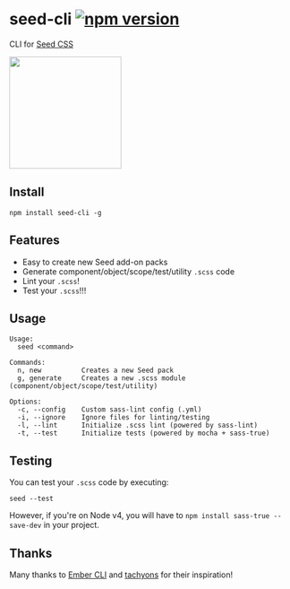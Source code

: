 # seed-cli [![npm version](https://badge.fury.io/js/seed-cli.svg)](https://badge.fury.io/js/seed-cli)
CLI for [Seed CSS](https://github.com/helpscout/seed)

<img src="https://raw.githubusercontent.com/helpscout/seed-cli/master/seed-cli.png" width="200">

## Install
```
npm install seed-cli -g
```

## Features
* Easy to create new Seed add-on packs
* Generate component/object/scope/test/utility `.scss` code
* Lint your `.scss`!
* Test your `.scss`!!!

## Usage
```
Usage:
  seed <command>

Commands:
  n, new          Creates a new Seed pack
  g, generate     Creates a new .scss module (component/object/scope/test/utility)

Options:
  -c, --config    Custom sass-lint config (.yml)
  -i, --ignore    Ignore files for linting/testing
  -l, --lint      Initialize .scss lint (powered by sass-lint)
  -t, --test      Initialize tests (powered by mocha + sass-true)
```

## Testing
You can test your `.scss` code by executing:

```
seed --test
```

However, if you're on Node v4, you will have to `npm install sass-true --save-dev` in your project.


## Thanks

Many thanks to [Ember CLI](https://github.com/ember-cli/ember-cli) and [tachyons](https://github.com/tachyons-css/tachyons-cli) for their inspiration!
